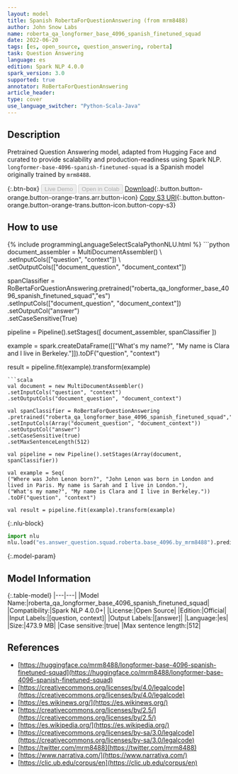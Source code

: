 ```yaml
---
layout: model
title: Spanish RobertaForQuestionAnswering (from mrm8488)
author: John Snow Labs
name: roberta_qa_longformer_base_4096_spanish_finetuned_squad
date: 2022-06-20
tags: [es, open_source, question_answering, roberta]
task: Question Answering
language: es
edition: Spark NLP 4.0.0
spark_version: 3.0
supported: true
annotator: RoBertaForQuestionAnswering
article_header:
type: cover
use_language_switcher: "Python-Scala-Java"
---
```


## Description

Pretrained Question Answering model, adapted from Hugging Face and curated to provide scalability and production-readiness using Spark NLP. `longformer-base-4096-spanish-finetuned-squad` is a Spanish model originally trained by `mrm8488`.

{:.btn-box}
<button class="button button-orange" disabled>Live Demo</button>
<button class="button button-orange" disabled>Open in Colab</button>
[Download](https://s3.amazonaws.com/auxdata.johnsnowlabs.com/public/models/roberta_qa_longformer_base_4096_spanish_finetuned_squad_es_4.0.0_3.0_1655728985385.zip){:.button.button-orange.button-orange-trans.arr.button-icon}
[Copy S3 URI](s3://auxdata.johnsnowlabs.com/public/models/roberta_qa_longformer_base_4096_spanish_finetuned_squad_es_4.0.0_3.0_1655728985385.zip){:.button.button-orange.button-orange-trans.button-icon.button-copy-s3}

## How to use



<div class="tabs-box" markdown="1">
{% include programmingLanguageSelectScalaPythonNLU.html %}
```python
document_assembler = MultiDocumentAssembler() \ 
.setInputCols(["question", "context"]) \
.setOutputCols(["document_question", "document_context"])

spanClassifier = RoBertaForQuestionAnswering.pretrained("roberta_qa_longformer_base_4096_spanish_finetuned_squad","es") \
.setInputCols(["document_question", "document_context"]) \
.setOutputCol("answer") \
.setCaseSensitive(True)

pipeline = Pipeline().setStages([
document_assembler,
spanClassifier
])

example = spark.createDataFrame([["What's my name?", "My name is Clara and I live in Berkeley."]]).toDF("question", "context")

result = pipeline.fit(example).transform(example)
```
```scala
val document = new MultiDocumentAssembler()
.setInputCols("question", "context")
.setOutputCols("document_question", "document_context")

val spanClassifier = RoBertaForQuestionAnswering
.pretrained("roberta_qa_longformer_base_4096_spanish_finetuned_squad","es")
.setInputCols(Array("document_question", "document_context"))
.setOutputCol("answer")
.setCaseSensitive(true)
.setMaxSentenceLength(512)

val pipeline = new Pipeline().setStages(Array(document, spanClassifier))

val example = Seq(
("Where was John Lenon born?", "John Lenon was born in London and lived in Paris. My name is Sarah and I live in London."),
("What's my name?", "My name is Clara and I live in Berkeley."))
.toDF("question", "context")

val result = pipeline.fit(example).transform(example)
```


{:.nlu-block}
```python
import nlu
nlu.load("es.answer_question.squad.roberta.base_4096.by_mrm8488").predict("""What's my name?|||"My name is Clara and I live in Berkeley.""")
```

</div>

{:.model-param}
## Model Information

{:.table-model}
|---|---|
|Model Name:|roberta_qa_longformer_base_4096_spanish_finetuned_squad|
|Compatibility:|Spark NLP 4.0.0+|
|License:|Open Source|
|Edition:|Official|
|Input Labels:|[question, context]|
|Output Labels:|[answer]|
|Language:|es|
|Size:|473.9 MB|
|Case sensitive:|true|
|Max sentence length:|512|

## References

- [https://huggingface.co/mrm8488/longformer-base-4096-spanish-finetuned-squad](https://huggingface.co/mrm8488/longformer-base-4096-spanish-finetuned-squad)
- [https://creativecommons.org/licenses/by/4.0/legalcode](https://creativecommons.org/licenses/by/4.0/legalcode)
- [https://es.wikinews.org/](https://es.wikinews.org/)
- [https://creativecommons.org/licenses/by/2.5/](https://creativecommons.org/licenses/by/2.5/)
- [https://es.wikipedia.org/](https://es.wikipedia.org/)
- [https://creativecommons.org/licenses/by-sa/3.0/legalcode](https://creativecommons.org/licenses/by-sa/3.0/legalcode)
- [https://twitter.com/mrm8488](https://twitter.com/mrm8488)
- [https://www.narrativa.com/](https://www.narrativa.com/)
- [https://clic.ub.edu/corpus/en](https://clic.ub.edu/corpus/en)